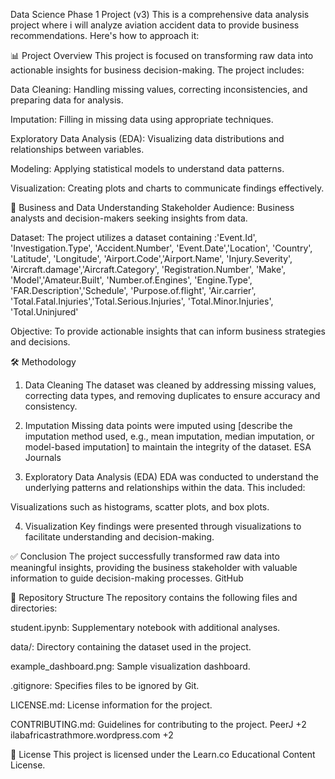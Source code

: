 Data Science Phase 1 Project (v3)
This is a comprehensive data analysis project where i will analyze aviation accident data to provide business recommendations. Here's how to approach it:

📊 Project Overview
This project is focused on transforming raw data into actionable insights for business decision-making. 
The project includes:​

Data Cleaning: Handling missing values, correcting inconsistencies, and preparing data for analysis.

Imputation: Filling in missing data using appropriate techniques.

Exploratory Data Analysis (EDA): Visualizing data distributions and relationships between variables.

Modeling: Applying statistical models to understand data patterns.

Visualization: Creating plots and charts to communicate findings effectively.​


🧠 Business and Data Understanding
Stakeholder Audience: Business analysts and decision-makers seeking insights from data.

Dataset: The project utilizes a dataset containing :'Event.Id', 'Investigation.Type', 'Accident.Number', 'Event.Date','Location', 'Country', 'Latitude', 'Longitude', 'Airport.Code','Airport.Name', 'Injury.Severity', 'Aircraft.damage','Aircraft.Category', 'Registration.Number', 'Make', 'Model','Amateur.Built', 'Number.of.Engines', 'Engine.Type', 'FAR.Description','Schedule', 'Purpose.of.flight', 'Air.carrier', 'Total.Fatal.Injuries','Total.Serious.Injuries', 'Total.Minor.Injuries', 'Total.Uninjured'

Objective: To provide actionable insights that can inform business strategies and decisions.​


🛠️ Methodology
1. Data Cleaning
The dataset was cleaned by addressing missing values, correcting data types, and removing duplicates to ensure accuracy and consistency.​

2. Imputation
Missing data points were imputed using [describe the imputation method used, e.g., mean imputation, median imputation, or model-based imputation] to maintain the integrity of the dataset.​
ESA Journals

3. Exploratory Data Analysis (EDA)
EDA was conducted to understand the underlying patterns and relationships within the data. This included:​

Visualizations such as histograms, scatter plots, and box plots.

4. Visualization
Key findings were presented through visualizations to facilitate understanding and decision-making.​


✅ Conclusion
The project successfully transformed raw data into meaningful insights, providing the business stakeholder with valuable information to guide decision-making processes.​
GitHub

📁 Repository Structure
The repository contains the following files and directories:​

student.ipynb: Supplementary notebook with additional analyses.

data/: Directory containing the dataset used in the project.

example_dashboard.png: Sample visualization dashboard.

.gitignore: Specifies files to be ignored by Git.

LICENSE.md: License information for the project.

CONTRIBUTING.md: Guidelines for contributing to the project.​
PeerJ
+2
ilabafricastrathmore.wordpress.com
+2

📄 License
This project is licensed under the Learn.co Educational Content License.​

